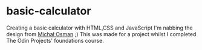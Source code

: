 # basic-calculator

Creating a basic calculator with HTML,CSS and JavaScript
I'm nabbing the design from [Michał Osman](https://github.com/michalosman) ;)
This was made for a project whilst I completed The Odin Projects' foundations course.